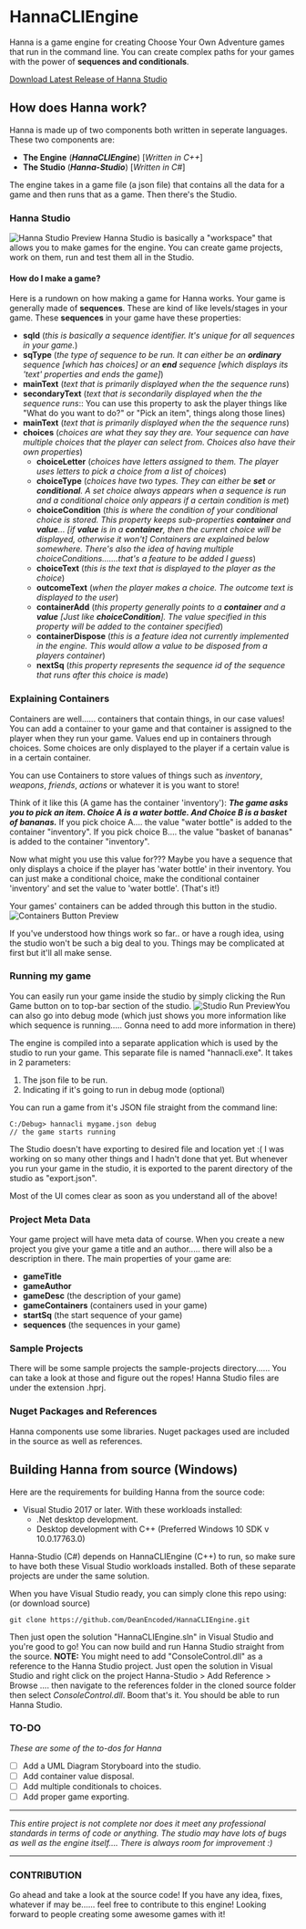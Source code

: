 # HannaCLIEngine
Hanna is a game engine for creating Choose Your Own Adventure games that run in the command line. You can create complex paths for your games with the power of **sequences and conditionals**.

[Download Latest Release of Hanna Studio](https://github.com/DeanEncoded/HannaCLIEngine/releases)

## How does Hanna work?
Hanna is made up of two components both written in seperate languages.
These two components are:
  - **The Engine** (***HannaCLIEngine***) [*Written in C++*]
  - **The Studio** (***Hanna-Studio***) [*Written in C#*]

The engine takes in a game file (a json file) that contains all the data for a game and then runs that as a game.
Then there's the Studio.
### Hanna Studio
![Hanna Studio Preview](https://raw.githubusercontent.com/deanencoded/hannacliengine/master/preview-images/studio_workspace_prev.jpg)
Hanna Studio is basically a "workspace" that allows you to make games for the engine. You can create game projects, work on them, run and test them all in the Studio.
#### How do I make a game?
Here is a rundown on how making a game for Hanna works.
Your game is generally made of **sequences**. These are kind of like levels/stages in your game. These **sequences** in your game have these properties:

 - **sqId** (*this is basically a sequence identifier. It's unique for all sequences in your game.*)
 - **sqType** (*the type of sequence to be run. It can either be an **ordinary** sequence [which has choices] or an **end** sequence [which displays its 'text' properties and ends the game]*)
 - **mainText** (*text that is primarily displayed when the the sequence runs*)
 - **secondaryText** (*text that is secondarily displayed when the the sequence runs*:: You can use this property to ask the player things like "What do you want to do?" or "Pick an item", things along those lines)
 - **mainText** (*text that is primarily displayed when the the sequence runs*)
 - **choices** (*choices are what they say they are. Your sequence can have multiple choices that the player can select from. Choices also have their own properties*)
	 - **choiceLetter** (*choices have letters assigned to them. The player uses letters to pick a choice from a list of choices*)
	 - **choiceType** (*choices have two types. They can either be **set** or **conditional**. A set choice always appears when a sequence is run and a conditional choice only appears if a certain condition is met*)
	 - **choiceCondition** (*this is where the condition of your conditional choice is stored. This property keeps sub-properties **container** and **value**... [if **value** is in a **container**, then the current choice will be displayed, otherwise it won't] Containers are explained below somewhere. There's also the idea of having multiple choiceConditions.......that's a feature to be added I guess*)
	 - **choiceText** (*this is the text that is displayed to the player as the choice*)
	 - **outcomeText** (*when the player makes a choice. The outcome text is displayed to the user*)
	 - **containerAdd** (*this property generally points to a **container** and a **value** [Just like **choiceCondition**]. The value specified in this property will be added to the container specified*)
	 - **containerDispose** (*this is a feature idea not currently implemented in the engine. This would allow a value to be disposed from a players container*)
	 - **nextSq** (*this property represents the sequence id of the sequence that runs after this choice is made*)


### Explaining Containers
Containers are well...... containers that contain things, in our case values!
You can add a container to your game and that container is assigned to the player when they run your game. Values end up in containers through choices.
Some choices are only displayed to the player if a certain value is in a certain container.

You can use Containers to store values of things such as *inventory*, *weapons*, *friends*, *actions* or whatever it is you want to store!

Think of it like this (A game has the container 'inventory'):
***The game asks you to pick an item. Choice A is a water bottle. And Choice B is a basket of bananas.***
If you pick choice A.... the value "water bottle" is added to the container "inventory".
If you pick choice B.... the value "basket of bananas" is added to the container "inventory".

Now what might you use this value for??? Maybe you have a sequence that only displays a choice if the player has 'water bottle' in their inventory. You can just make a conditional choice, make the conditional container 'inventory' and set the value to 'water bottle'. (That's it!)

Your games' containers can be added through this button in the studio.
![Containers Button Preview](https://raw.githubusercontent.com/deanencoded/hannacliengine/master/preview-images/studio_containers_button.jpg)

If you've understood how things work so far.. or have a rough idea, using the studio won't be such a big deal to you. Things may be complicated at first but it'll all make sense.

### Running my game
You can easily run your game inside the studio by simply clicking the Run Game button on to top-bar section of the studio.
![Studio Run Preview](https://raw.githubusercontent.com/deanencoded/hannacliengine/master/preview-images/studio_run_prev.jpg)You can also go into debug mode (which just shows you more information like which sequence is running..... Gonna need to add more information in there)

The engine is compiled into a separate application which is used by the studio to run your game. 
This separate file is named "hannacli.exe". It takes in 2 parameters:

 1. The json file to be run.
 2. Indicating if it's going to run in debug mode (optional)

You can run a game from it's JSON file straight from the command line:
```console
C:/Debug> hannacli mygame.json debug
// the game starts running
```
The Studio doesn't have exporting to desired file and location yet :( I was working on so many other things and I hadn't done that yet. But whenever you run your game in the studio, it is exported to the parent directory of the studio as "export.json".

Most of the UI comes clear as soon as you understand all of the above!

### Project Meta Data
Your game project will have meta data of course. When you create a new project you give your game a title and an author..... there will also be a description in there.
The main properties of your game are:
 - **gameTitle** 
 - **gameAuthor**
 - **gameDesc** (the description of your game)
 - **gameContainers** (containers used in your game)
 - **startSq** (the start sequence of your game)
 - **sequences** (the sequences in your game)



### Sample Projects
There will be some sample projects the sample-projects directory......
You can take a look at those and figure out the ropes!
Hanna Studio files are under the extension .hprj.

### Nuget Packages and References
Hanna components use some libraries. Nuget packages used are included in the source as well as references.

## Building Hanna from source (Windows)
Here are the requirements for building Hanna from the source code:
   - Visual Studio 2017 or later. With these workloads installed:
      - .Net desktop development.
      - Desktop development with C++ (Preferred Windows 10 SDK v 10.0.17763.0)
 
Hanna-Studio (C#) depends on  HannaCLIEngine (C++) to run, so make sure to have both these Visual Studio workloads installed.
Both of these separate projects are under the same solution.

When you have Visual Studio ready, you can simply clone this repo using: (or download source)
```console
git clone https://github.com/DeanEncoded/HannaCLIEngine.git
```
Then just open the solution "HannaCLIEngine.sln" in Visual Studio and you're good to go!
You can now build and run Hanna Studio straight from the source.
**NOTE:** You might need to add "ConsoleControl.dll" as a reference to the Hanna Studio project. Just open the solution in Visual Studio and right click on the project Hanna-Studio > Add Reference > Browse .... then navigate to the references folder in the cloned source folder then select *ConsoleControl.dll*. Boom that's it. You should be able to run Hanna Studio.

### TO-DO
*These are some of the to-dos for Hanna*
- [ ] Add a UML Diagram Storyboard into the studio.
- [ ] Add container value disposal.
- [ ] Add multiple conditionals to choices.
- [ ] Add proper game exporting.

***
*This entire project is not complete nor does it meet any professional standards in terms of code or anything. The studio may have lots of bugs as well as the engine itself.... There is always room for improvement :)*
***

### CONTRIBUTION
Go ahead and take a look at the source code! If you have any idea, fixes, whatever if may be...... feel free to contribute to this engine!
Looking forward to people creating some awesome games with it!

